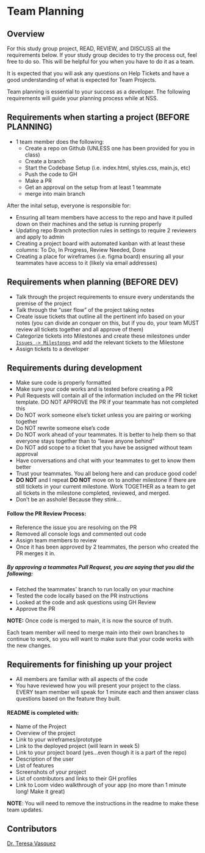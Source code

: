 # Team Planning

## Overview
For this study group project, READ, REVIEW, and DISCUSS all the requirements below. If your study group decides to try the process out, feel free to do so. This will be helpful for you when you have to do it as a team.

It is expected that you will ask any questions on Help Tickets and have a good understanding of what is expected for Team Projects.

Team planning is essential to your success as a developer. The following requirements will guide your planning process while at NSS.

## Requirements when starting a project (BEFORE PLANNING)
- 1 team member does the following:
  - Create a repo on Github (UNLESS one has been provided for you in class)
  - Create a branch
  - Start the Codebase Setup (i.e. index.html, styles.css, main.js, etc)
  - Push the code to GH
  - Make a PR
  - Get an approval on the setup from at least 1 teammate
  - merge into main branch

After the inital setup, everyone is responsible for:
- Ensuring all team members have access to the repo and have it pulled down on their machines and the setup is running properly
- Updating repo Branch protection rules in settings to require 2 reviewers and apply to admin
- Creating a project board with automated kanban with at least these columns: To Do, In Progress, Review Needed, Done
- Creating a place for wireframes (i.e. figma board) ensuring all your teammates have access to it (likely via email addresses)

## Requirements when planning (BEFORE DEV)
- Talk through the project requirements to ensure every understands the premise of the project
- Talk through the “user flow” of the project taking notes
- Create issue tickets that outline all the pertinent info based on your notes (you can divide an conquer on this, but if you do, your team MUST review all tickets together and all approve of them)
- Categorize tickets into Milestones and create these milestones under [`Issues -> Milestones`](https://github.com/codetracker-learning/team-planning/milestones) and add the relevant tickets to the Milestone
- Assign tickets to a developer

## Requirements during development
- Make sure code is properly formatted
- Make sure your code works and is tested before creating a PR
- Pull Requests will contain all of the information included on the PR ticket template. DO NOT APPROVE the PR if your teammate has not completed this
- Do NOT work someone else’s ticket unless you are pairing or working together
- Do NOT rewrite someone else’s code
- Do NOT work ahead of your teammates. It is better to help them so that everyone stays together than to “leave anyone behind”
- Do NOT add scope to a ticket that you have be assigned without team approval
- Have conversations and chat with your teammates to get to know them better
- Trust your teammates. You all belong here and can produce good code!
- **DO NOT** and I repeat **DO NOT** move on to another milestone if there are still tickets in your current milestone. Work TOGETHER as a team to get all tickets in the milestone completed, reviewed, and merged.
- Don’t be an asshole! Because they stink...

#### Follow the PR Review Process:
- Reference the issue you are resolving on the PR
- Removed all console logs and commented out code
- Assign team members to review
- Once it has been approved by 2 teammates, the person who created the PR merges it in.

##### By approving a teammates Pull Request, you are saying that you did the following:
- Fetched the teammates' branch to run locally on your machine
- Tested the code locally based on the PR instructions
- Looked at the code and ask questions using GH Review
- Approve the PR

**NOTE:**
Once code is merged to main, it is now the source of truth. 

Each team member will need to merge main into their own branches to continue to work, so you will want to make sure that your code works with the new changes.

## Requirements for finishing up your project
- All members are familiar with all aspects of the code
- You have reviewed how you will present your project to the class. EVERY team member will speak for 1 minute each and then answer class questions based on the feature they built.

#### README is completed with:
- Name of the Project
- Overview of the project
- Link to your wireframes/prototype
- Link to the deployed project (will learn in week 5)
- Link to your project board (yes...even though it is a part of the repo)
- Description of the user
- List of features
- Screenshots of your project
- List of contributors and links to their GH profiles
- Link to Loom video walkthrough of your app (no more than 1 minute long! Make it great)

**NOTE**: You will need to remove the instructions in the readme to make these team updates.

## Contributors
[Dr. Teresa Vasquez](https://github.com/drteresavasquez)
